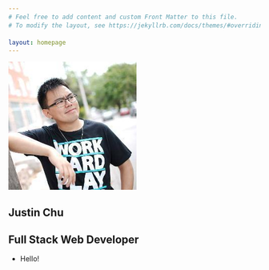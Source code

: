 ```yaml
---
# Feel free to add content and custom Front Matter to this file.
# To modify the layout, see https://jekyllrb.com/docs/themes/#overriding-theme-defaults

layout: homepage
---
```

<section class="homepage-background">
  <div class="main-title-card"></div>
    <div class="profile-card">
      <img src="/assets/images/profile.jpg">
    </div>
    <div class="title-card">
      <h1 class="homepage-title">Justin Chu</h1>
      <h2>Full Stack Web Developer</h2>
      <ul class="social-media">
        <li>
          Hello!
        </li>
      </ul>
    </div>		
</section>